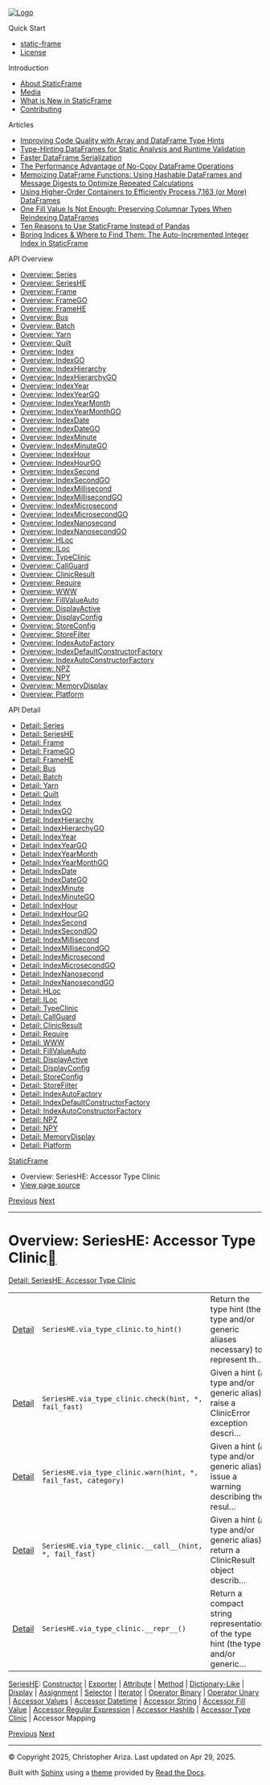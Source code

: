 [![Logo](../_static/sf-logo-web_icon-small.png)](../index.html)

Quick Start

* [static-frame](../readme.html)
* [License](../license.html)

Introduction

* [About StaticFrame](../intro.html)
* [Media](../intro.html#media)
* [What is New in StaticFrame](../new.html)
* [Contributing](../contributing.html)

Articles

* [Improving Code Quality with Array and DataFrame Type Hints](../articles/guard.html)
* [Type-Hinting DataFrames for Static Analysis and Runtime Validation](../articles/ftyping.html)
* [Faster DataFrame Serialization](../articles/serialize.html)
* [The Performance Advantage of No-Copy DataFrame Operations](../articles/no_copy.html)
* [Memoizing DataFrame Functions: Using Hashable DataFrames and Message Digests to Optimize Repeated Calculations](../articles/hash.html)
* [Using Higher-Order Containers to Efficiently Process 7,163 (or More) DataFrames](../articles/uhoc.html)
* [One Fill Value Is Not Enough: Preserving Columnar Types When Reindexing DataFrames](../articles/fill_value.html)
* [Ten Reasons to Use StaticFrame Instead of Pandas](../articles/upgrade.html)
* [Boring Indices & Where to Find Them: The Auto-Incremented Integer Index in StaticFrame](../articles/aiii.html)

API Overview

* [Overview: Series](series.html)
* [Overview: SeriesHE](series_he.html)
* [Overview: Frame](frame.html)
* [Overview: FrameGO](frame_go.html)
* [Overview: FrameHE](frame_he.html)
* [Overview: Bus](bus.html)
* [Overview: Batch](batch.html)
* [Overview: Yarn](yarn.html)
* [Overview: Quilt](quilt.html)
* [Overview: Index](index.html)
* [Overview: IndexGO](index_go.html)
* [Overview: IndexHierarchy](index_hierarchy.html)
* [Overview: IndexHierarchyGO](index_hierarchy_go.html)
* [Overview: IndexYear](index_year.html)
* [Overview: IndexYearGO](index_year_go.html)
* [Overview: IndexYearMonth](index_year_month.html)
* [Overview: IndexYearMonthGO](index_year_month_go.html)
* [Overview: IndexDate](index_date.html)
* [Overview: IndexDateGO](index_date_go.html)
* [Overview: IndexMinute](index_minute.html)
* [Overview: IndexMinuteGO](index_minute_go.html)
* [Overview: IndexHour](index_hour.html)
* [Overview: IndexHourGO](index_hour_go.html)
* [Overview: IndexSecond](index_second.html)
* [Overview: IndexSecondGO](index_second_go.html)
* [Overview: IndexMillisecond](index_millisecond.html)
* [Overview: IndexMillisecondGO](index_millisecond_go.html)
* [Overview: IndexMicrosecond](index_microsecond.html)
* [Overview: IndexMicrosecondGO](index_microsecond_go.html)
* [Overview: IndexNanosecond](index_nanosecond.html)
* [Overview: IndexNanosecondGO](index_nanosecond_go.html)
* [Overview: HLoc](hloc.html)
* [Overview: ILoc](iloc.html)
* [Overview: TypeClinic](type_clinic.html)
* [Overview: CallGuard](call_guard.html)
* [Overview: ClinicResult](clinic_result.html)
* [Overview: Require](require.html)
* [Overview: WWW](www.html)
* [Overview: FillValueAuto](fill_value_auto.html)
* [Overview: DisplayActive](display_active.html)
* [Overview: DisplayConfig](display_config.html)
* [Overview: StoreConfig](store_config.html)
* [Overview: StoreFilter](store_filter.html)
* [Overview: IndexAutoFactory](index_auto_factory.html)
* [Overview: IndexDefaultConstructorFactory](index_default_constructor_factory.html)
* [Overview: IndexAutoConstructorFactory](index_auto_constructor_factory.html)
* [Overview: NPZ](npz.html)
* [Overview: NPY](npy.html)
* [Overview: MemoryDisplay](memory_display.html)
* [Overview: Platform](platform.html)

API Detail

* [Detail: Series](../api_detail/series.html)
* [Detail: SeriesHE](../api_detail/series_he.html)
* [Detail: Frame](../api_detail/frame.html)
* [Detail: FrameGO](../api_detail/frame_go.html)
* [Detail: FrameHE](../api_detail/frame_he.html)
* [Detail: Bus](../api_detail/bus.html)
* [Detail: Batch](../api_detail/batch.html)
* [Detail: Yarn](../api_detail/yarn.html)
* [Detail: Quilt](../api_detail/quilt.html)
* [Detail: Index](../api_detail/index.html)
* [Detail: IndexGO](../api_detail/index_go.html)
* [Detail: IndexHierarchy](../api_detail/index_hierarchy.html)
* [Detail: IndexHierarchyGO](../api_detail/index_hierarchy_go.html)
* [Detail: IndexYear](../api_detail/index_year.html)
* [Detail: IndexYearGO](../api_detail/index_year_go.html)
* [Detail: IndexYearMonth](../api_detail/index_year_month.html)
* [Detail: IndexYearMonthGO](../api_detail/index_year_month_go.html)
* [Detail: IndexDate](../api_detail/index_date.html)
* [Detail: IndexDateGO](../api_detail/index_date_go.html)
* [Detail: IndexMinute](../api_detail/index_minute.html)
* [Detail: IndexMinuteGO](../api_detail/index_minute_go.html)
* [Detail: IndexHour](../api_detail/index_hour.html)
* [Detail: IndexHourGO](../api_detail/index_hour_go.html)
* [Detail: IndexSecond](../api_detail/index_second.html)
* [Detail: IndexSecondGO](../api_detail/index_second_go.html)
* [Detail: IndexMillisecond](../api_detail/index_millisecond.html)
* [Detail: IndexMillisecondGO](../api_detail/index_millisecond_go.html)
* [Detail: IndexMicrosecond](../api_detail/index_microsecond.html)
* [Detail: IndexMicrosecondGO](../api_detail/index_microsecond_go.html)
* [Detail: IndexNanosecond](../api_detail/index_nanosecond.html)
* [Detail: IndexNanosecondGO](../api_detail/index_nanosecond_go.html)
* [Detail: HLoc](../api_detail/hloc.html)
* [Detail: ILoc](../api_detail/iloc.html)
* [Detail: TypeClinic](../api_detail/type_clinic.html)
* [Detail: CallGuard](../api_detail/call_guard.html)
* [Detail: ClinicResult](../api_detail/clinic_result.html)
* [Detail: Require](../api_detail/require.html)
* [Detail: WWW](../api_detail/www.html)
* [Detail: FillValueAuto](../api_detail/fill_value_auto.html)
* [Detail: DisplayActive](../api_detail/display_active.html)
* [Detail: DisplayConfig](../api_detail/display_config.html)
* [Detail: StoreConfig](../api_detail/store_config.html)
* [Detail: StoreFilter](../api_detail/store_filter.html)
* [Detail: IndexAutoFactory](../api_detail/index_auto_factory.html)
* [Detail: IndexDefaultConstructorFactory](../api_detail/index_default_constructor_factory.html)
* [Detail: IndexAutoConstructorFactory](../api_detail/index_auto_constructor_factory.html)
* [Detail: NPZ](../api_detail/npz.html)
* [Detail: NPY](../api_detail/npy.html)
* [Detail: MemoryDisplay](../api_detail/memory_display.html)
* [Detail: Platform](../api_detail/platform.html)

[StaticFrame](../index.html)

* Overview: SeriesHE: Accessor Type Clinic
* [View page source](../_sources/api_overview/series_he-accessor_type_clinic.rst.txt)

[Previous](series_he-accessor_hashlib.html "Overview: SeriesHE: Accessor Hashlib")
[Next](frame-constructor.html "Overview: Frame: Constructor")

---

# Overview: SeriesHE: Accessor Type Clinic[](#overview-serieshe-accessor-type-clinic "Link to this heading")

[Detail: SeriesHE: Accessor Type Clinic](../api_detail/series_he-accessor_type_clinic.html#api-detail-serieshe-accessor-type-clinic)

|  |  |  |
| --- | --- | --- |
| [Detail](../api_detail/series_he-accessor_type_clinic.html#api-sig-serieshe-via-type-clinic-to-hint) | `SeriesHE.via_type_clinic.to_hint()` | Return the type hint (the type and/or generic aliases necessary) to represent th… |
| [Detail](../api_detail/series_he-accessor_type_clinic.html#api-sig-serieshe-via-type-clinic-check) | `SeriesHE.via_type_clinic.check(hint, *, fail_fast)` | Given a hint (a type and/or generic alias), raise a ClinicError exception descri… |
| [Detail](../api_detail/series_he-accessor_type_clinic.html#api-sig-serieshe-via-type-clinic-warn) | `SeriesHE.via_type_clinic.warn(hint, *, fail_fast, category)` | Given a hint (a type and/or generic alias), issue a warning describing the resul… |
| [Detail](../api_detail/series_he-accessor_type_clinic.html#api-sig-serieshe-via-type-clinic-call) | `SeriesHE.via_type_clinic.__call__(hint, *, fail_fast)` | Given a hint (a type and/or generic alias), return a ClinicResult object describ… |
| [Detail](../api_detail/series_he-accessor_type_clinic.html#api-sig-serieshe-via-type-clinic-repr) | `SeriesHE.via_type_clinic.__repr__()` | Return a compact string representation of the type hint (the type and/or generic… |

[SeriesHE](series_he.html#api-overview-serieshe): [Constructor](series_he-constructor.html#api-overview-serieshe-constructor) | [Exporter](series_he-exporter.html#api-overview-serieshe-exporter) | [Attribute](series_he-attribute.html#api-overview-serieshe-attribute) | [Method](series_he-method.html#api-overview-serieshe-method) | [Dictionary-Like](series_he-dictionary_like.html#api-overview-serieshe-dictionary-like) | [Display](series_he-display.html#api-overview-serieshe-display) | [Assignment](series_he-assignment.html#api-overview-serieshe-assignment) | [Selector](series_he-selector.html#api-overview-serieshe-selector) | [Iterator](series_he-iterator.html#api-overview-serieshe-iterator) | [Operator Binary](series_he-operator_binary.html#api-overview-serieshe-operator-binary) | [Operator Unary](series_he-operator_unary.html#api-overview-serieshe-operator-unary) | [Accessor Values](series_he-accessor_values.html#api-overview-serieshe-accessor-values) | [Accessor Datetime](series_he-accessor_datetime.html#api-overview-serieshe-accessor-datetime) | [Accessor String](series_he-accessor_string.html#api-overview-serieshe-accessor-string) | [Accessor Fill Value](series_he-accessor_fill_value.html#api-overview-serieshe-accessor-fill-value) | [Accessor Regular Expression](series_he-accessor_regular_expression.html#api-overview-serieshe-accessor-regular-expression) | [Accessor Hashlib](series_he-accessor_hashlib.html#api-overview-serieshe-accessor-hashlib) | [Accessor Type Clinic](#api-overview-serieshe-accessor-type-clinic) | Accessor Mapping

[Previous](series_he-accessor_hashlib.html "Overview: SeriesHE: Accessor Hashlib")
[Next](frame-constructor.html "Overview: Frame: Constructor")

---

© Copyright 2025, Christopher Ariza.
Last updated on Apr 29, 2025.

Built with [Sphinx](https://www.sphinx-doc.org/) using a
[theme](https://github.com/readthedocs/sphinx_rtd_theme)
provided by [Read the Docs](https://readthedocs.org).